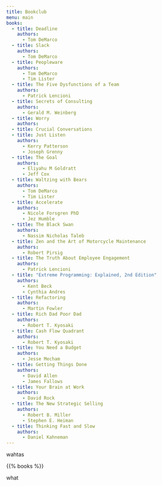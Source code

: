 ```yaml
---
title: Bookclub
menu: main
books:
  - title: Deadline
    authors:
      - Tom DeMarco
  - title: Slack
    authors:
      - Tom DeMarco
  - title: Peopleware
    authors:
      - Tom DeMarco
      - Tim Lister
  - title: The Five Dysfunctions of a Team
    authors:
      - Patrick Lencioni
  - title: Secrets of Consulting
    authors:
      - Gerald M. Weinberg
  - title: Worry
    authors:
  - title: Crucial Conversations
  - title: Just Listen
    authors:
      - Kerry Patterson
      - Joseph Grenny
  - title: The Goal
    authors:
      - Eliyahu M Goldratt
      - Jeff Cox
  - title: Waltzing with Bears
    authors:
      - Tom DeMarco
      - Tim Lister
  - title: Accelerate
    authors:
      - Nicole Forsgren PhD
      - Jez Humble
  - title: The Black Swan
    authors:
      - Nassim Nicholas Taleb
  - title: Zen and the Art of Motorcycle Maintenance
    authors:
      - Robert Pirsig
  - title: The Truth About Employee Engagement
    authors:
      - Patrick Lencioni
  - title: "Extreme Programming: Explained, 2nd Edition"
    authors:
      - Kent Beck
      - Cynthia Andres
  - title: Refactoring
    authors:
      - Martin Fowler
  - title: Rich Dad Poor Dad
    authors:
      - Robert T. Kyosaki
  - title: Cash Flow Quadrant
    authors:
      - Robert T. Kyosaki
  - title: You Need a Budget
    authors:
      - Jesse Mecham
  - title: Getting Things Done
    authors:
      - David Allen
      - James Fallows
  - title: Your Brain at Work
    authors:
      - David Rock
  - title: The New Strategic Selling
    authors:
      - Robert B. Miller
      - Stephen E. Heiman
  - title: Thinking Fast and Slow
    authors:
      - Daniel Kahneman
---
```


wahtas

{{% books %}}

what
